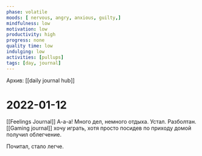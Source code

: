 ```yaml
---
phase: volatile
moods: [ nervous, angry, anxious, guilty,]
mindfulness: low
motivation: low
productivity: high
progress: none
quality time: low
indulging: low
activities: [pullups]
tags: [day, journal]
---
```

Архив: [[daily journal hub]]
# 2022-01-12
[[Feelings Journal]] А-а-а! Много дел, немного отдыха. Устал. Разболтан.
[[Gaming journal]] хочу играть, хотя просто посидев по приходу домой получил облегчение.

Почитал, стало легче.
